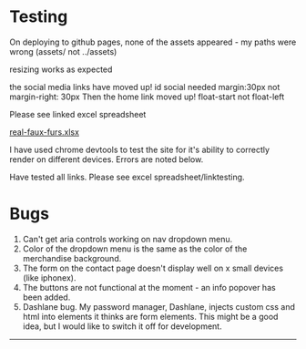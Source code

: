Testing
=
On deploying to github pages, none of the assets appeared - my paths were wrong (assets/ not ../assets)

resizing works as expected

the social media links have moved up!  id social needed margin:30px not margin-right: 30px
Then the home link moved up! float-start not float-left

Please see linked excel spreadsheet

[real-faux-furs.xlsx](https://github.com/joffy69/band-milestone/blob/master/assets//test-assets/real-faux-furs.xlsx)
 
I have used chrome devtools to test the site for it's ability to correctly render on different devices. Errors are noted below.

Have tested all links. Please see excel spreadsheet/linktesting.

Bugs
===
1. Can't get aria controls working on nav dropdown menu.
2. Color of the dropdown menu is the same as the color of the merchandise background.
3. The form on the contact page doesn't display well on x small devices (like iphonex).
4. The buttons are not functional at the moment - an info popover has been added.
5. Dashlane bug. My password manager, Dashlane, injects custom css and html into elements it thinks are form elements. This might be a good idea, but I would like to switch it off for development.
---